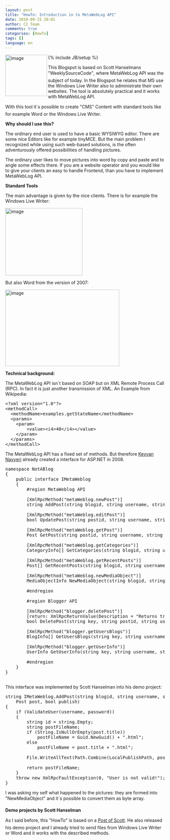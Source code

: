 ```yaml
---
layout: post
title: "HowTo: Introduction in to MetaWebLog API"
date: 2010-09-15 20:01
author: CI Team
comments: true
categories: [HowTo]
tags: []
language: en
---
```

{% include JB/setup %}
<img title="image" src="{{BASE_PATH}}/assets/wp-images-de/image_thumb199.png" border="0" alt="image" width="132" height="130" align="left" />

This Blogspot is based on Scott Hanselmans "WeeklySourceCode", where MetaWebLog API was the subject of today. In the Blogspot he relates that MS use the Windows Live Writer also to administrate their own websites. The tool is absolutely practical and it works with MetaWebLog API.




With this tool it´s possible to create "CMS" Content with standard tools like for example Word or the Windows Live Writer.

<strong>Why should I use this?</strong>

The ordinary end user is used to have a basic WYSIWYG editor. There are some nice Editors like for example tinyMCE. But the main problem I recognized while using such web-based solutions, is the often adventurously offered possibilities of handling pictures.

The ordinary user likes to move pictures into word by copy and paste and to angle some effects there. If you are a website operator and you would like to give your clients an easy to handle Frontend, than you have to implement MetaWebLog API.

<strong>Standard Tools</strong>

The main advantage is given by the nice clients. There is for example the Windows Live Writer:

<img title="image" src="{{BASE_PATH}}/assets/wp-images-de/image_thumb200.png" border="0" alt="image" width="244" height="212" />

But also Word from the version of 2007:

<img title="image" src="{{BASE_PATH}}/assets/wp-images-de/image_thumb201.png" border="0" alt="image" width="360" height="241" />

<strong>Technical background:</strong>

The MetaWebLog API isn´t based on SOAP but on XML Remote Process Call (RPC). In fact it is just another transmission of XML. An Example from Wikipedia:

<pre class="c#">
&lt;?xml version="1.0"?&gt;
&lt;methodCall&gt;
  &lt;methodName&gt;examples.getStateName&lt;/methodName&gt;
  &lt;params&gt;
    &lt;param&gt;
        &lt;value&gt;&lt;i4&gt;40&lt;/i4&gt;&lt;/value&gt;
    &lt;/param&gt;
  &lt;/params&gt;
&lt;/methodCall&gt;
</pre>

The MetaWebLog API has a fixed set of methods. But therefore <a href="http://nayyeri.net/" target="_blank">Keyvan Nayyeri</a> already created a interface for ASP.NET in 2008.

<pre class="c#">
namespace NotABlog
{
    public interface IMetaWeblog
    {
        #region MetaWeblog API

        [XmlRpcMethod("metaWeblog.newPost")]
        string AddPost(string blogid, string username, string password, Post post, bool publish);

        [XmlRpcMethod("metaWeblog.editPost")]
        bool UpdatePost(string postid, string username, string password, Post post, bool publish);

        [XmlRpcMethod("metaWeblog.getPost")]
        Post GetPost(string postid, string username, string password);

        [XmlRpcMethod("metaWeblog.getCategories")]
        CategoryInfo[] GetCategories(string blogid, string username, string password);

        [XmlRpcMethod("metaWeblog.getRecentPosts")]
        Post[] GetRecentPosts(string blogid, string username, string password, int numberOfPosts);

        [XmlRpcMethod("metaWeblog.newMediaObject")]
        MediaObjectInfo NewMediaObject(string blogid, string username, string password, MediaObject mediaObject);

        #endregion

        #region Blogger API

        [XmlRpcMethod("blogger.deletePost")]
        [return: XmlRpcReturnValue(Description = "Returns true.")]
        bool DeletePost(string key, string postid, string username, string password, bool publish);

        [XmlRpcMethod("blogger.getUsersBlogs")]
        BlogInfo[] GetUsersBlogs(string key, string username, string password);

        [XmlRpcMethod("blogger.getUserInfo")]
        UserInfo GetUserInfo(string key, string username, string password);

        #endregion
    }
}

</pre>

This interface was implemented by Scott Hanselman into his demo project:

<pre class="c#">
string IMetaWeblog.AddPost(string blogid, string username, string password,
    Post post, bool publish)
{
    if (ValidateUser(username, password))
    {
        string id = string.Empty;
        string postFileName;
        if (String.IsNullOrEmpty(post.title))
            postFileName = Guid.NewGuid() + ".html";
        else
            postFileName = post.title + ".html";

        File.WriteAllText(Path.Combine(LocalPublishPath, postFileName), post.description);

        return postFileName;
    }
    throw new XmlRpcFaultException(0, "User is not valid!");
}
</pre>

I was asking my self what happened to the pictures: they are formed into "NewMediaObject" and it´s possible to convert them as byte array.

<strong>Demo projects by Scott Hanselman </strong>

As I said before, this "HowTo" is based on a <a href="http://www.hanselman.com/blog/TheWeeklySourceCode55NotABlogALocalXMLRPCMetaWebLogEndpointThatLiesToWindowsLiveWriter.aspx" target="_blank">Post of Scott</a>. He also released his demo project and I already tried to send files from Windows Live Writer or Word and it works with the described methods.
